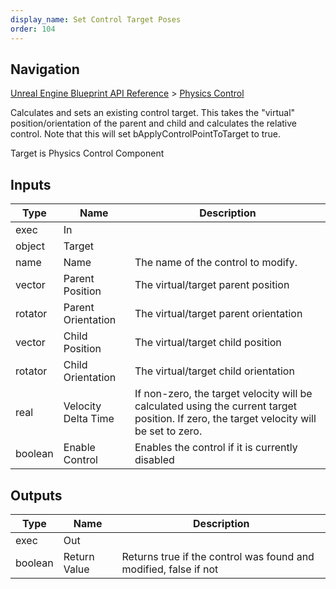 ```yaml
---
display_name: Set Control Target Poses
order: 104
---
```

## Navigation

[Unreal Engine Blueprint API Reference](https://dev.epicgames.com/documentation/en-us/unreal-engine/BlueprintAPI) > [Physics Control](https://dev.epicgames.com/documentation/en-us/unreal-engine/BlueprintAPI/PhysicsControl)

Calculates and sets an existing control target. This takes the "virtual" position/orientation of the parent
and child and calculates the relative control. Note that this will set bApplyControlPointToTarget to true.

Target is Physics Control Component

## Inputs

| Type | Name | Description |
| --- | --- | --- |
| exec | In |  |
| object | Target |  |
| name | Name | The name of the control to modify. |
| vector | Parent Position | The virtual/target parent position |
| rotator | Parent Orientation | The virtual/target parent orientation |
| vector | Child Position | The virtual/target child position |
| rotator | Child Orientation | The virtual/target child orientation |
| real | Velocity Delta Time | If non-zero, the target velocity will be calculated using the current target position. If zero, the target velocity will be set to zero. |
| boolean | Enable Control | Enables the control if it is currently disabled |

## Outputs

| Type | Name | Description |
| --- | --- | --- |
| exec | Out |  |
| boolean | Return Value | Returns true if the control was found and modified, false if not |
